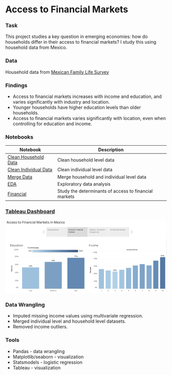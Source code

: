 # Access to Financial Markets
### Task
This project studies a key question in emerging economies: how do households differ in their access to financial markets?
I study this using household data from Mexico.

### Data
Household data from [Mexican Family Life Survey](http://www.ennvih-mxfls.org/english/)

### Findings
- Access to financial markets increases with income and education, and varies significantly with industry and location.
- Younger households have higher education levels than older households.
- Access to financial markets varies significantly with location, even when controlling for education and income.

### Notebooks

| Notebook                                                                 | Description                                           |
| ------------------------------------------------------------------------ | ----------------------------------------------------- |
| [Clean Household Data](./notebooks/2005/01_clean_household_2005.ipynb)   | Clean household level data                            |
| [Clean Individual Data](./notebooks/2005/01_clean_individual_2005.ipynb) | Clean individual level data                           |
| [Merge Data](./notebooks/2005/02_merge_household_individual_2005.ipynb)  | Merge household and individual level data             |
| [EDA](./notebooks/2005/03_EDA.ipynb)                                     | Exploratory data analysis                             |
| [Financial](./notebooks/2005/03_financial.ipynb)                        | Study the determinants of access to financial markets |



### [Tableau Dashboard](https://public.tableau.com/app/profile/mitchell.vaughn4481/viz/AccesstoFinancialMarkets_17064813522530/AccesstoFinancialMarketsinMexico)

![image](fig/tableau_screenshot.png)

### Data Wrangling
- Imputed missing income values using multivariate regression.
- Merged individual level and household level datasets.
- Removed income outliers.

### Tools
- Pandas - data wrangling
- Matplotlib/seaborn - visualization
- Statsmodels - logistic regression
- Tableau - visualization
